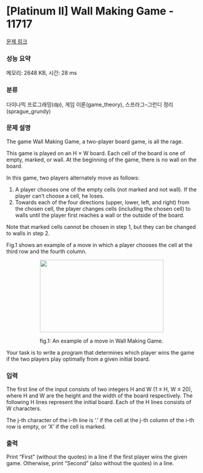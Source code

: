 # [Platinum II] Wall Making Game - 11717 

[문제 링크](https://www.acmicpc.net/problem/11717) 

### 성능 요약

메모리: 2648 KB, 시간: 28 ms

### 분류

다이나믹 프로그래밍(dp), 게임 이론(game_theory), 스프라그–그런디 정리(sprague_grundy)

### 문제 설명

<p>The game Wall Making Game, a two-player board game, is all the rage.</p>

<p>This game is played on an H × W board. Each cell of the board is one of empty, marked, or wall. At the beginning of the game, there is no wall on the board.</p>

<p>In this game, two players alternately move as follows:</p>

<ol>
	<li>A player chooses one of the empty cells (not marked and not wall). If the player can’t choose a cell, he loses.</li>
	<li>Towards each of the four directions (upper, lower, left, and right) from the chosen cell, the player changes cells (including the chosen cell) to walls until the player first reaches a wall or the outside of the board.</li>
</ol>

<p>Note that marked cells cannot be chosen in step 1, but they can be changed to walls in step 2.</p>

<p>Fig.1 shows an example of a move in which a player chooses the cell at the third row and the fourth column.</p>

<p style="text-align: center;"><img alt="" src="https://onlinejudgeimages.s3-ap-northeast-1.amazonaws.com/problem/11717/1.png" style="height:192px; width:327px"></p>

<p style="text-align: center;">fig.1: An example of a move in Wall Making Game.</p>

<p>Your task is to write a program that determines which player wins the game if the two players play optimally from a given initial board.</p>

<p style="text-align: center;"> </p>

### 입력 

 <p>The first line of the input consists of two integers H and W (1 ≤ H, W ≤ 20), where H and W are the height and the width of the board respectively. The following H lines represent the initial board. Each of the H lines consists of W characters.</p>

<p>The j-th character of the i-th line is ‘.’ if the cell at the j-th column of the i-th row is empty, or ‘X’ if the cell is marked.</p>

### 출력 

 <p>Print “First” (without the quotes) in a line if the first player wins the given game. Otherwise, print “Second” (also without the quotes) in a line.</p>

